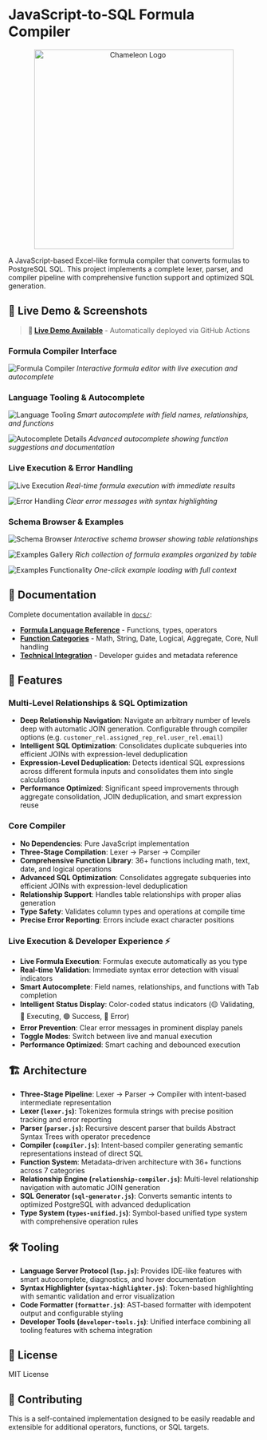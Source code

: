 # JavaScript-to-SQL Formula Compiler

<div align="center">
  <img src="docs/images/chameleon.png" alt="Chameleon Logo" width="400" />
</div>

A JavaScript-based Excel-like formula compiler that converts formulas to PostgreSQL SQL. This project implements a complete lexer, parser, and compiler pipeline with comprehensive function support and optimized SQL generation.



## 🎯 Live Demo & Screenshots

> **🚀 [Live Demo Available](https://skamensky.github.io/postgres-formula-compiler/)** - Automatically deployed via GitHub Actions

### Formula Compiler Interface
![Formula Compiler](tests/playwright/screenshots/compiler-tab.png)
*Interactive formula editor with live execution and autocomplete*

### Language Tooling & Autocomplete  
![Language Tooling](tests/playwright/screenshots/language-tooling-test.png)
*Smart autocomplete with field names, relationships, and functions*

![Autocomplete Details](tests/playwright/screenshots/autocomplete-final-test.png)
*Advanced autocomplete showing function suggestions and documentation*

### Live Execution & Error Handling
![Live Execution](tests/playwright/screenshots/live-execution-test.png)
*Real-time formula execution with immediate results*

![Error Handling](tests/playwright/screenshots/live-execution-error.png)
*Clear error messages with syntax highlighting*

### Schema Browser & Examples
![Schema Browser](tests/playwright/screenshots/schema-tab.png)
*Interactive schema browser showing table relationships*

![Examples Gallery](tests/playwright/screenshots/examples-tab.png)
*Rich collection of formula examples organized by table*

![Examples Functionality](tests/playwright/screenshots/examples-functionality.png)
*One-click example loading with full context*

## 📃 Documentation

Complete documentation available in [`docs/`](docs/):

- **[Formula Language Reference](docs/usage/README.md)** - Functions, types, operators
- **[Function Categories](docs/usage/functions/)** - Math, String, Date, Logical, Aggregate, Core, Null handling  
- **[Technical Integration](docs/lang/)** - Developer guides and metadata reference


## 🌟 Features

### Multi-Level Relationships & SQL Optimization
- **Deep Relationship Navigation**: Navigate an arbitrary number of levels deep with automatic JOIN generation. Configurable through compiler options (e.g. `customer_rel.assigned_rep_rel.user_rel.email`)
- **Intelligent SQL Optimization**: Consolidates duplicate subqueries into efficient JOINs with expression-level deduplication
- **Expression-Level Deduplication**: Detects identical SQL expressions across different formula inputs and consolidates them into single calculations
- **Performance Optimized**: Significant speed improvements through aggregate consolidation, JOIN deduplication, and smart expression reuse

### Core Compiler
- **No Dependencies**: Pure JavaScript implementation
- **Three-Stage Compilation**: Lexer → Parser → Compiler
- **Comprehensive Function Library**: 36+ functions including math, text, date, and logical operations
- **Advanced SQL Optimization**: Consolidates aggregate subqueries into efficient JOINs with expression-level deduplication
- **Relationship Support**: Handles table relationships with proper alias generation
- **Type Safety**: Validates column types and operations at compile time
- **Precise Error Reporting**: Errors include exact character positions

### Live Execution & Developer Experience ⚡

- **Live Formula Execution**: Formulas execute automatically as you type
- **Real-time Validation**: Immediate syntax error detection with visual indicators
- **Smart Autocomplete**: Field names, relationships, and functions with Tab completion
- **Intelligent Status Display**: Color-coded status indicators (🟡 Validating, 🔵 Executing, 🟢 Success, 🔴 Error)
- **Error Prevention**: Clear error messages in prominent display panels
- **Toggle Modes**: Switch between live and manual execution
- **Performance Optimized**: Smart caching and debounced execution

## 🏗️ Architecture

- **Three-Stage Pipeline**: Lexer → Parser → Compiler with intent-based intermediate representation
- **Lexer (`lexer.js`)**: Tokenizes formula strings with precise position tracking and error reporting
- **Parser (`parser.js`)**: Recursive descent parser that builds Abstract Syntax Trees with operator precedence
- **Compiler (`compiler.js`)**: Intent-based compiler generating semantic representations instead of direct SQL
- **Function System**: Metadata-driven architecture with 36+ functions across 7 categories
- **Relationship Engine (`relationship-compiler.js`)**: Multi-level relationship navigation with automatic JOIN generation
- **SQL Generator (`sql-generator.js`)**: Converts semantic intents to optimized PostgreSQL with advanced deduplication
- **Type System (`types-unified.js`)**: Symbol-based unified type system with comprehensive operation rules

## 🛠️ Tooling

- **Language Server Protocol (`lsp.js`)**: Provides IDE-like features with smart autocomplete, diagnostics, and hover documentation
- **Syntax Highlighter (`syntax-highlighter.js`)**: Token-based highlighting with semantic validation and error visualization
- **Code Formatter (`formatter.js`)**: AST-based formatter with idempotent output and configurable styling
- **Developer Tools (`developer-tools.js`)**: Unified interface combining all tooling features with schema integration


## 📄 License

MIT License

## 🤝 Contributing

This is a self-contained implementation designed to be easily readable and extensible for additional operators, functions, or SQL targets. 